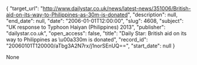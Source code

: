 {
  "target_url": "http://www.dailystar.co.uk/news/latest-news/351006/British-aid-on-its-way-to-Philippines-as-30m-is-donated", 
  "description": null, 
  "end_date": null, 
  "date": "2006-01-01T12:00:00", 
  "slug": 4608, 
  "subject": "UK response to Typhoon Haiyan (Philippines) 2013", 
  "publisher": "dailystar.co.uk", 
  "open_access": false, 
  "title": "Daily Star: British aid on its way to Philippines as \u00a330m is donated", 
  "record_id": "20060101T120000/aTbg3A2N7rx/j1norSEnUQ==", 
  "start_date": null
}

None